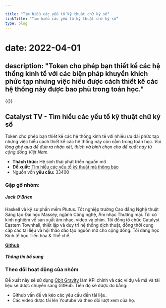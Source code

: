 ```yaml
---

title: "Tìm hiểu các yếu tố kỹ thuật chữ ký số" 
linkTitle: "Tìm hiểu các yếu tố kỹ thuật chữ ký số" 
type: blog
---
```

# date: 2022-04-01

## description: "Token cho phép bạn thiết kế các hệ thống kinh tế với các biện pháp khuyến khích phức tạp nhưng việc hiểu được cách thiết kế các hệ thống này được bao phủ trong toán học."

{{<youtube RGzWTKHLM04>}}

## Catalyst TV - Tìm hiểu các yếu tố kỹ thuật chữ ký số

Token cho phép bạn thiết kế các hệ thống kinh tế với nhiều ưu đãi phức tạp nhưng việc hiểu cách thiết kế các hệ thống này còn nằm trong toán học. *Vui lòng ghé qua để đưa ra nhận xét, thích và bình chọn cho đề xuất này từ cộng đồng Việt Nam.*

- **Thách thức:** Hệ sinh thái phát triển nguồn mở
- **Đề xuất:** [Tìm hiểu các yếu tố kỹ thuật mã thông báo](https://cardano.ideascale.com/c/idea/398799)
- Nguồn vốn **yêu cầu:** 33400

### Gặp gỡ nhóm:

##### **Jack O'Brien**

Haskell và kỹ sư phần mềm Plutus. Tốt nghiệp trường Cao đẳng Nghệ thuật Sáng tạo Đại học Massey, ngành Công nghệ, Âm nhạc Thương mại. Tôi có kinh nghiệm về sản xuất âm nhạc, video và phim. Tôi đồng tổ chức Catalyst Eastern Townhall, thiết lập và duy trì hệ thống dịch thuật, đồng thời cung cấp các tài liệu và hội thảo đào tạo nguồn mở cho cộng đồng. Tôi đang học Kinh tế học Tiến hóa &amp; Thể chế.

[**Github**](https://github.com/PardusEidolon)

##### Thông tin bổ sung

### Theo dõi hoạt động của nhóm

Đề xuất này sẽ sử dụng [Obit Gravity](https://github.com/orbit-love/orbit-model) làm KPI chính và các ví dụ về mã và tài liệu sẽ được chuyển sang GitHub. Tiến độ sẽ được đo bằng:

- Github vấn đề và kéo các yêu cầu đến tài liệu.
- Các video được tải lên Youtube và theo dõi lượt xem của họ.
